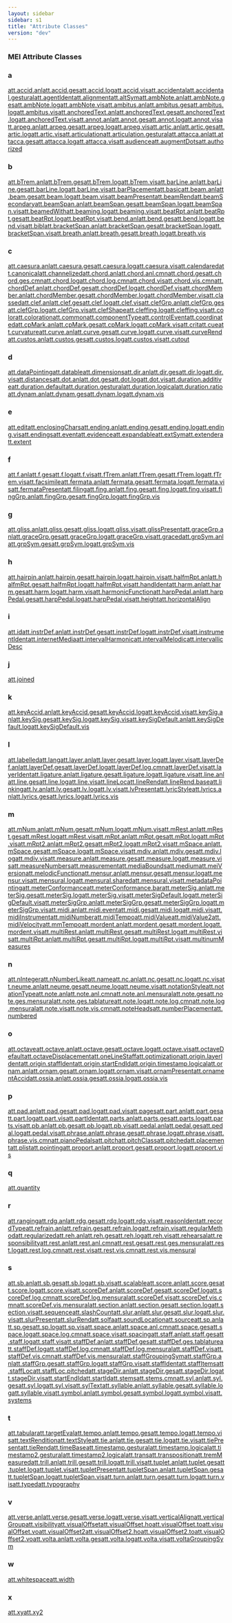 ```yaml
---
layout: sidebar
sidebar: s1
title: "Attribute Classes"
version: "dev"
---
```

<div>
   <h3 class="widget-title">MEI Attribute Classes</h3>
   <div class="textwidget">
      <div class="sortedInitials well a">
         <h3>a</h3><a class="link_odd chip a" href="{{ site.baseurl }}/{{ page.version }}/attribute-classes/att.accid.anl.html">att.accid.anl</a><a class="link_odd chip a" href="{{ site.baseurl }}/{{ page.version }}/attribute-classes/att.accid.ges.html">att.accid.ges</a><a class="link_odd chip a" href="{{ site.baseurl }}/{{ page.version }}/attribute-classes/att.accid.log.html">att.accid.log</a><a class="link_odd chip a" href="{{ site.baseurl }}/{{ page.version }}/attribute-classes/att.accid.vis.html">att.accid.vis</a><a class="link_odd chip a" href="{{ site.baseurl }}/{{ page.version }}/attribute-classes/att.accidental.html">att.accidental</a><a class="link_odd chip a" href="{{ site.baseurl }}/{{ page.version }}/attribute-classes/att.accidental.gestural.html">att.accidental.gestural</a><a class="link_odd chip a" href="{{ site.baseurl }}/{{ page.version }}/attribute-classes/att.agentident.html">att.agentIdent</a><a class="link_odd chip a" href="{{ site.baseurl }}/{{ page.version }}/attribute-classes/att.alignment.html">att.alignment</a><a class="link_odd chip a" href="{{ site.baseurl }}/{{ page.version }}/attribute-classes/att.altsym.html">att.altSym</a><a class="link_odd chip a" href="{{ site.baseurl }}/{{ page.version }}/attribute-classes/att.ambnote.anl.html">att.ambNote.anl</a><a class="link_odd chip a" href="{{ site.baseurl }}/{{ page.version }}/attribute-classes/att.ambnote.ges.html">att.ambNote.ges</a><a class="link_odd chip a" href="{{ site.baseurl }}/{{ page.version }}/attribute-classes/att.ambnote.log.html">att.ambNote.log</a><a class="link_odd chip a" href="{{ site.baseurl }}/{{ page.version }}/attribute-classes/att.ambnote.vis.html">att.ambNote.vis</a><a class="link_odd chip a" href="{{ site.baseurl }}/{{ page.version }}/attribute-classes/att.ambitus.anl.html">att.ambitus.anl</a><a class="link_odd chip a" href="{{ site.baseurl }}/{{ page.version }}/attribute-classes/att.ambitus.ges.html">att.ambitus.ges</a><a class="link_odd chip a" href="{{ site.baseurl }}/{{ page.version }}/attribute-classes/att.ambitus.log.html">att.ambitus.log</a><a class="link_odd chip a" href="{{ site.baseurl }}/{{ page.version }}/attribute-classes/att.ambitus.vis.html">att.ambitus.vis</a><a class="link_odd chip a" href="{{ site.baseurl }}/{{ page.version }}/attribute-classes/att.anchoredtext.anl.html">att.anchoredText.anl</a><a class="link_odd chip a" href="{{ site.baseurl }}/{{ page.version }}/attribute-classes/att.anchoredtext.ges.html">att.anchoredText.ges</a><a class="link_odd chip a" href="{{ site.baseurl }}/{{ page.version }}/attribute-classes/att.anchoredtext.log.html">att.anchoredText.log</a><a class="link_odd chip a" href="{{ site.baseurl }}/{{ page.version }}/attribute-classes/att.anchoredtext.vis.html">att.anchoredText.vis</a><a class="link_odd chip a" href="{{ site.baseurl }}/{{ page.version }}/attribute-classes/att.annot.anl.html">att.annot.anl</a><a class="link_odd chip a" href="{{ site.baseurl }}/{{ page.version }}/attribute-classes/att.annot.ges.html">att.annot.ges</a><a class="link_odd chip a" href="{{ site.baseurl }}/{{ page.version }}/attribute-classes/att.annot.log.html">att.annot.log</a><a class="link_odd chip a" href="{{ site.baseurl }}/{{ page.version }}/attribute-classes/att.annot.vis.html">att.annot.vis</a><a class="link_odd chip a" href="{{ site.baseurl }}/{{ page.version }}/attribute-classes/att.arpeg.anl.html">att.arpeg.anl</a><a class="link_odd chip a" href="{{ site.baseurl }}/{{ page.version }}/attribute-classes/att.arpeg.ges.html">att.arpeg.ges</a><a class="link_odd chip a" href="{{ site.baseurl }}/{{ page.version }}/attribute-classes/att.arpeg.log.html">att.arpeg.log</a><a class="link_odd chip a" href="{{ site.baseurl }}/{{ page.version }}/attribute-classes/att.arpeg.vis.html">att.arpeg.vis</a><a class="link_odd chip a" href="{{ site.baseurl }}/{{ page.version }}/attribute-classes/att.artic.anl.html">att.artic.anl</a><a class="link_odd chip a" href="{{ site.baseurl }}/{{ page.version }}/attribute-classes/att.artic.ges.html">att.artic.ges</a><a class="link_odd chip a" href="{{ site.baseurl }}/{{ page.version }}/attribute-classes/att.artic.log.html">att.artic.log</a><a class="link_odd chip a" href="{{ site.baseurl }}/{{ page.version }}/attribute-classes/att.artic.vis.html">att.artic.vis</a><a class="link_odd chip a" href="{{ site.baseurl }}/{{ page.version }}/attribute-classes/att.articulation.html">att.articulation</a><a class="link_odd chip a" href="{{ site.baseurl }}/{{ page.version }}/attribute-classes/att.articulation.gestural.html">att.articulation.gestural</a><a class="link_odd chip a" href="{{ site.baseurl }}/{{ page.version }}/attribute-classes/att.attacca.anl.html">att.attacca.anl</a><a class="link_odd chip a" href="{{ site.baseurl }}/{{ page.version }}/attribute-classes/att.attacca.ges.html">att.attacca.ges</a><a class="link_odd chip a" href="{{ site.baseurl }}/{{ page.version }}/attribute-classes/att.attacca.log.html">att.attacca.log</a><a class="link_odd chip a" href="{{ site.baseurl }}/{{ page.version }}/attribute-classes/att.attacca.vis.html">att.attacca.vis</a><a class="link_odd chip a" href="{{ site.baseurl }}/{{ page.version }}/attribute-classes/att.audience.html">att.audience</a><a class="link_odd chip a" href="{{ site.baseurl }}/{{ page.version }}/attribute-classes/att.augmentdots.html">att.augmentDots</a><a class="link_odd chip a" href="{{ site.baseurl }}/{{ page.version }}/attribute-classes/att.authorized.html">att.authorized</a></div>
      <div class="sortedInitials well b">
         <h3>b</h3><a class="link_odd chip b" href="{{ site.baseurl }}/{{ page.version }}/attribute-classes/att.btrem.anl.html">att.bTrem.anl</a><a class="link_odd chip b" href="{{ site.baseurl }}/{{ page.version }}/attribute-classes/att.btrem.ges.html">att.bTrem.ges</a><a class="link_odd chip b" href="{{ site.baseurl }}/{{ page.version }}/attribute-classes/att.btrem.log.html">att.bTrem.log</a><a class="link_odd chip b" href="{{ site.baseurl }}/{{ page.version }}/attribute-classes/att.btrem.vis.html">att.bTrem.vis</a><a class="link_odd chip b" href="{{ site.baseurl }}/{{ page.version }}/attribute-classes/att.barline.anl.html">att.barLine.anl</a><a class="link_odd chip b" href="{{ site.baseurl }}/{{ page.version }}/attribute-classes/att.barline.ges.html">att.barLine.ges</a><a class="link_odd chip b" href="{{ site.baseurl }}/{{ page.version }}/attribute-classes/att.barline.log.html">att.barLine.log</a><a class="link_odd chip b" href="{{ site.baseurl }}/{{ page.version }}/attribute-classes/att.barline.vis.html">att.barLine.vis</a><a class="link_odd chip b" href="{{ site.baseurl }}/{{ page.version }}/attribute-classes/att.barplacement.html">att.barPlacement</a><a class="link_odd chip b" href="{{ site.baseurl }}/{{ page.version }}/attribute-classes/att.basic.html">att.basic</a><a class="link_odd chip b" href="{{ site.baseurl }}/{{ page.version }}/attribute-classes/att.beam.anl.html">att.beam.anl</a><a class="link_odd chip b" href="{{ site.baseurl }}/{{ page.version }}/attribute-classes/att.beam.ges.html">att.beam.ges</a><a class="link_odd chip b" href="{{ site.baseurl }}/{{ page.version }}/attribute-classes/att.beam.log.html">att.beam.log</a><a class="link_odd chip b" href="{{ site.baseurl }}/{{ page.version }}/attribute-classes/att.beam.vis.html">att.beam.vis</a><a class="link_odd chip b" href="{{ site.baseurl }}/{{ page.version }}/attribute-classes/att.beampresent.html">att.beamPresent</a><a class="link_odd chip b" href="{{ site.baseurl }}/{{ page.version }}/attribute-classes/att.beamrend.html">att.beamRend</a><a class="link_odd chip b" href="{{ site.baseurl }}/{{ page.version }}/attribute-classes/att.beamsecondary.html">att.beamSecondary</a><a class="link_odd chip b" href="{{ site.baseurl }}/{{ page.version }}/attribute-classes/att.beamspan.anl.html">att.beamSpan.anl</a><a class="link_odd chip b" href="{{ site.baseurl }}/{{ page.version }}/attribute-classes/att.beamspan.ges.html">att.beamSpan.ges</a><a class="link_odd chip b" href="{{ site.baseurl }}/{{ page.version }}/attribute-classes/att.beamspan.log.html">att.beamSpan.log</a><a class="link_odd chip b" href="{{ site.baseurl }}/{{ page.version }}/attribute-classes/att.beamspan.vis.html">att.beamSpan.vis</a><a class="link_odd chip b" href="{{ site.baseurl }}/{{ page.version }}/attribute-classes/att.beamedwith.html">att.beamedWith</a><a class="link_odd chip b" href="{{ site.baseurl }}/{{ page.version }}/attribute-classes/att.beaming.log.html">att.beaming.log</a><a class="link_odd chip b" href="{{ site.baseurl }}/{{ page.version }}/attribute-classes/att.beaming.vis.html">att.beaming.vis</a><a class="link_odd chip b" href="{{ site.baseurl }}/{{ page.version }}/attribute-classes/att.beatrpt.anl.html">att.beatRpt.anl</a><a class="link_odd chip b" href="{{ site.baseurl }}/{{ page.version }}/attribute-classes/att.beatrpt.ges.html">att.beatRpt.ges</a><a class="link_odd chip b" href="{{ site.baseurl }}/{{ page.version }}/attribute-classes/att.beatrpt.log.html">att.beatRpt.log</a><a class="link_odd chip b" href="{{ site.baseurl }}/{{ page.version }}/attribute-classes/att.beatrpt.vis.html">att.beatRpt.vis</a><a class="link_odd chip b" href="{{ site.baseurl }}/{{ page.version }}/attribute-classes/att.bend.anl.html">att.bend.anl</a><a class="link_odd chip b" href="{{ site.baseurl }}/{{ page.version }}/attribute-classes/att.bend.ges.html">att.bend.ges</a><a class="link_odd chip b" href="{{ site.baseurl }}/{{ page.version }}/attribute-classes/att.bend.log.html">att.bend.log</a><a class="link_odd chip b" href="{{ site.baseurl }}/{{ page.version }}/attribute-classes/att.bend.vis.html">att.bend.vis</a><a class="link_odd chip b" href="{{ site.baseurl }}/{{ page.version }}/attribute-classes/att.bibl.html">att.bibl</a><a class="link_odd chip b" href="{{ site.baseurl }}/{{ page.version }}/attribute-classes/att.bracketspan.anl.html">att.bracketSpan.anl</a><a class="link_odd chip b" href="{{ site.baseurl }}/{{ page.version }}/attribute-classes/att.bracketspan.ges.html">att.bracketSpan.ges</a><a class="link_odd chip b" href="{{ site.baseurl }}/{{ page.version }}/attribute-classes/att.bracketspan.log.html">att.bracketSpan.log</a><a class="link_odd chip b" href="{{ site.baseurl }}/{{ page.version }}/attribute-classes/att.bracketspan.vis.html">att.bracketSpan.vis</a><a class="link_odd chip b" href="{{ site.baseurl }}/{{ page.version }}/attribute-classes/att.breath.anl.html">att.breath.anl</a><a class="link_odd chip b" href="{{ site.baseurl }}/{{ page.version }}/attribute-classes/att.breath.ges.html">att.breath.ges</a><a class="link_odd chip b" href="{{ site.baseurl }}/{{ page.version }}/attribute-classes/att.breath.log.html">att.breath.log</a><a class="link_odd chip b" href="{{ site.baseurl }}/{{ page.version }}/attribute-classes/att.breath.vis.html">att.breath.vis</a></div>
      <div class="sortedInitials well c">
         <h3>c</h3><a class="link_odd chip c" href="{{ site.baseurl }}/{{ page.version }}/attribute-classes/att.caesura.anl.html">att.caesura.anl</a><a class="link_odd chip c" href="{{ site.baseurl }}/{{ page.version }}/attribute-classes/att.caesura.ges.html">att.caesura.ges</a><a class="link_odd chip c" href="{{ site.baseurl }}/{{ page.version }}/attribute-classes/att.caesura.log.html">att.caesura.log</a><a class="link_odd chip c" href="{{ site.baseurl }}/{{ page.version }}/attribute-classes/att.caesura.vis.html">att.caesura.vis</a><a class="link_odd chip c" href="{{ site.baseurl }}/{{ page.version }}/attribute-classes/att.calendared.html">att.calendared</a><a class="link_odd chip c" href="{{ site.baseurl }}/{{ page.version }}/attribute-classes/att.canonical.html">att.canonical</a><a class="link_odd chip c" href="{{ site.baseurl }}/{{ page.version }}/attribute-classes/att.channelized.html">att.channelized</a><a class="link_odd chip c" href="{{ site.baseurl }}/{{ page.version }}/attribute-classes/att.chord.anl.html">att.chord.anl</a><a class="link_odd chip c" href="{{ site.baseurl }}/{{ page.version }}/attribute-classes/att.chord.anl.cmn.html">att.chord.anl.cmn</a><a class="link_odd chip c" href="{{ site.baseurl }}/{{ page.version }}/attribute-classes/att.chord.ges.html">att.chord.ges</a><a class="link_odd chip c" href="{{ site.baseurl }}/{{ page.version }}/attribute-classes/att.chord.ges.cmn.html">att.chord.ges.cmn</a><a class="link_odd chip c" href="{{ site.baseurl }}/{{ page.version }}/attribute-classes/att.chord.log.html">att.chord.log</a><a class="link_odd chip c" href="{{ site.baseurl }}/{{ page.version }}/attribute-classes/att.chord.log.cmn.html">att.chord.log.cmn</a><a class="link_odd chip c" href="{{ site.baseurl }}/{{ page.version }}/attribute-classes/att.chord.vis.html">att.chord.vis</a><a class="link_odd chip c" href="{{ site.baseurl }}/{{ page.version }}/attribute-classes/att.chord.vis.cmn.html">att.chord.vis.cmn</a><a class="link_odd chip c" href="{{ site.baseurl }}/{{ page.version }}/attribute-classes/att.chorddef.anl.html">att.chordDef.anl</a><a class="link_odd chip c" href="{{ site.baseurl }}/{{ page.version }}/attribute-classes/att.chorddef.ges.html">att.chordDef.ges</a><a class="link_odd chip c" href="{{ site.baseurl }}/{{ page.version }}/attribute-classes/att.chorddef.log.html">att.chordDef.log</a><a class="link_odd chip c" href="{{ site.baseurl }}/{{ page.version }}/attribute-classes/att.chorddef.vis.html">att.chordDef.vis</a><a class="link_odd chip c" href="{{ site.baseurl }}/{{ page.version }}/attribute-classes/att.chordmember.anl.html">att.chordMember.anl</a><a class="link_odd chip c" href="{{ site.baseurl }}/{{ page.version }}/attribute-classes/att.chordmember.ges.html">att.chordMember.ges</a><a class="link_odd chip c" href="{{ site.baseurl }}/{{ page.version }}/attribute-classes/att.chordmember.log.html">att.chordMember.log</a><a class="link_odd chip c" href="{{ site.baseurl }}/{{ page.version }}/attribute-classes/att.chordmember.vis.html">att.chordMember.vis</a><a class="link_odd chip c" href="{{ site.baseurl }}/{{ page.version }}/attribute-classes/att.classed.html">att.classed</a><a class="link_odd chip c" href="{{ site.baseurl }}/{{ page.version }}/attribute-classes/att.clef.anl.html">att.clef.anl</a><a class="link_odd chip c" href="{{ site.baseurl }}/{{ page.version }}/attribute-classes/att.clef.ges.html">att.clef.ges</a><a class="link_odd chip c" href="{{ site.baseurl }}/{{ page.version }}/attribute-classes/att.clef.log.html">att.clef.log</a><a class="link_odd chip c" href="{{ site.baseurl }}/{{ page.version }}/attribute-classes/att.clef.vis.html">att.clef.vis</a><a class="link_odd chip c" href="{{ site.baseurl }}/{{ page.version }}/attribute-classes/att.clefgrp.anl.html">att.clefGrp.anl</a><a class="link_odd chip c" href="{{ site.baseurl }}/{{ page.version }}/attribute-classes/att.clefgrp.ges.html">att.clefGrp.ges</a><a class="link_odd chip c" href="{{ site.baseurl }}/{{ page.version }}/attribute-classes/att.clefgrp.log.html">att.clefGrp.log</a><a class="link_odd chip c" href="{{ site.baseurl }}/{{ page.version }}/attribute-classes/att.clefgrp.vis.html">att.clefGrp.vis</a><a class="link_odd chip c" href="{{ site.baseurl }}/{{ page.version }}/attribute-classes/att.clefshape.html">att.clefShape</a><a class="link_odd chip c" href="{{ site.baseurl }}/{{ page.version }}/attribute-classes/att.cleffing.log.html">att.cleffing.log</a><a class="link_odd chip c" href="{{ site.baseurl }}/{{ page.version }}/attribute-classes/att.cleffing.vis.html">att.cleffing.vis</a><a class="link_odd chip c" href="{{ site.baseurl }}/{{ page.version }}/attribute-classes/att.color.html">att.color</a><a class="link_odd chip c" href="{{ site.baseurl }}/{{ page.version }}/attribute-classes/att.coloration.html">att.coloration</a><a class="link_odd chip c" href="{{ site.baseurl }}/{{ page.version }}/attribute-classes/att.common.html">att.common</a><a class="link_odd chip c" href="{{ site.baseurl }}/{{ page.version }}/attribute-classes/att.componenttype.html">att.componentType</a><a class="link_odd chip c" href="{{ site.baseurl }}/{{ page.version }}/attribute-classes/att.controlevent.html">att.controlEvent</a><a class="link_odd chip c" href="{{ site.baseurl }}/{{ page.version }}/attribute-classes/att.coordinated.html">att.coordinated</a><a class="link_odd chip c" href="{{ site.baseurl }}/{{ page.version }}/attribute-classes/att.cpmark.anl.html">att.cpMark.anl</a><a class="link_odd chip c" href="{{ site.baseurl }}/{{ page.version }}/attribute-classes/att.cpmark.ges.html">att.cpMark.ges</a><a class="link_odd chip c" href="{{ site.baseurl }}/{{ page.version }}/attribute-classes/att.cpmark.log.html">att.cpMark.log</a><a class="link_odd chip c" href="{{ site.baseurl }}/{{ page.version }}/attribute-classes/att.cpmark.vis.html">att.cpMark.vis</a><a class="link_odd chip c" href="{{ site.baseurl }}/{{ page.version }}/attribute-classes/att.crit.html">att.crit</a><a class="link_odd chip c" href="{{ site.baseurl }}/{{ page.version }}/attribute-classes/att.cue.html">att.cue</a><a class="link_odd chip c" href="{{ site.baseurl }}/{{ page.version }}/attribute-classes/att.curvature.html">att.curvature</a><a class="link_odd chip c" href="{{ site.baseurl }}/{{ page.version }}/attribute-classes/att.curve.anl.html">att.curve.anl</a><a class="link_odd chip c" href="{{ site.baseurl }}/{{ page.version }}/attribute-classes/att.curve.ges.html">att.curve.ges</a><a class="link_odd chip c" href="{{ site.baseurl }}/{{ page.version }}/attribute-classes/att.curve.log.html">att.curve.log</a><a class="link_odd chip c" href="{{ site.baseurl }}/{{ page.version }}/attribute-classes/att.curve.vis.html">att.curve.vis</a><a class="link_odd chip c" href="{{ site.baseurl }}/{{ page.version }}/attribute-classes/att.curverend.html">att.curveRend</a><a class="link_odd chip c" href="{{ site.baseurl }}/{{ page.version }}/attribute-classes/att.custos.anl.html">att.custos.anl</a><a class="link_odd chip c" href="{{ site.baseurl }}/{{ page.version }}/attribute-classes/att.custos.ges.html">att.custos.ges</a><a class="link_odd chip c" href="{{ site.baseurl }}/{{ page.version }}/attribute-classes/att.custos.log.html">att.custos.log</a><a class="link_odd chip c" href="{{ site.baseurl }}/{{ page.version }}/attribute-classes/att.custos.vis.html">att.custos.vis</a><a class="link_odd chip c" href="{{ site.baseurl }}/{{ page.version }}/attribute-classes/att.cutout.html">att.cutout</a></div>
      <div class="sortedInitials well d">
         <h3>d</h3><a class="link_odd chip d" href="{{ site.baseurl }}/{{ page.version }}/attribute-classes/att.datapointing.html">att.dataPointing</a><a class="link_odd chip d" href="{{ site.baseurl }}/{{ page.version }}/attribute-classes/att.datable.html">att.datable</a><a class="link_odd chip d" href="{{ site.baseurl }}/{{ page.version }}/attribute-classes/att.dimensions.html">att.dimensions</a><a class="link_odd chip d" href="{{ site.baseurl }}/{{ page.version }}/attribute-classes/att.dir.anl.html">att.dir.anl</a><a class="link_odd chip d" href="{{ site.baseurl }}/{{ page.version }}/attribute-classes/att.dir.ges.html">att.dir.ges</a><a class="link_odd chip d" href="{{ site.baseurl }}/{{ page.version }}/attribute-classes/att.dir.log.html">att.dir.log</a><a class="link_odd chip d" href="{{ site.baseurl }}/{{ page.version }}/attribute-classes/att.dir.vis.html">att.dir.vis</a><a class="link_odd chip d" href="{{ site.baseurl }}/{{ page.version }}/attribute-classes/att.distances.html">att.distances</a><a class="link_odd chip d" href="{{ site.baseurl }}/{{ page.version }}/attribute-classes/att.dot.anl.html">att.dot.anl</a><a class="link_odd chip d" href="{{ site.baseurl }}/{{ page.version }}/attribute-classes/att.dot.ges.html">att.dot.ges</a><a class="link_odd chip d" href="{{ site.baseurl }}/{{ page.version }}/attribute-classes/att.dot.log.html">att.dot.log</a><a class="link_odd chip d" href="{{ site.baseurl }}/{{ page.version }}/attribute-classes/att.dot.vis.html">att.dot.vis</a><a class="link_odd chip d" href="{{ site.baseurl }}/{{ page.version }}/attribute-classes/att.duration.additive.html">att.duration.additive</a><a class="link_odd chip d" href="{{ site.baseurl }}/{{ page.version }}/attribute-classes/att.duration.default.html">att.duration.default</a><a class="link_odd chip d" href="{{ site.baseurl }}/{{ page.version }}/attribute-classes/att.duration.gestural.html">att.duration.gestural</a><a class="link_odd chip d" href="{{ site.baseurl }}/{{ page.version }}/attribute-classes/att.duration.logical.html">att.duration.logical</a><a class="link_odd chip d" href="{{ site.baseurl }}/{{ page.version }}/attribute-classes/att.duration.ratio.html">att.duration.ratio</a><a class="link_odd chip d" href="{{ site.baseurl }}/{{ page.version }}/attribute-classes/att.dynam.anl.html">att.dynam.anl</a><a class="link_odd chip d" href="{{ site.baseurl }}/{{ page.version }}/attribute-classes/att.dynam.ges.html">att.dynam.ges</a><a class="link_odd chip d" href="{{ site.baseurl }}/{{ page.version }}/attribute-classes/att.dynam.log.html">att.dynam.log</a><a class="link_odd chip d" href="{{ site.baseurl }}/{{ page.version }}/attribute-classes/att.dynam.vis.html">att.dynam.vis</a></div>
      <div class="sortedInitials well e">
         <h3>e</h3><a class="link_odd chip e" href="{{ site.baseurl }}/{{ page.version }}/attribute-classes/att.edit.html">att.edit</a><a class="link_odd chip e" href="{{ site.baseurl }}/{{ page.version }}/attribute-classes/att.enclosingchars.html">att.enclosingChars</a><a class="link_odd chip e" href="{{ site.baseurl }}/{{ page.version }}/attribute-classes/att.ending.anl.html">att.ending.anl</a><a class="link_odd chip e" href="{{ site.baseurl }}/{{ page.version }}/attribute-classes/att.ending.ges.html">att.ending.ges</a><a class="link_odd chip e" href="{{ site.baseurl }}/{{ page.version }}/attribute-classes/att.ending.log.html">att.ending.log</a><a class="link_odd chip e" href="{{ site.baseurl }}/{{ page.version }}/attribute-classes/att.ending.vis.html">att.ending.vis</a><a class="link_odd chip e" href="{{ site.baseurl }}/{{ page.version }}/attribute-classes/att.endings.html">att.endings</a><a class="link_odd chip e" href="{{ site.baseurl }}/{{ page.version }}/attribute-classes/att.event.html">att.event</a><a class="link_odd chip e" href="{{ site.baseurl }}/{{ page.version }}/attribute-classes/att.evidence.html">att.evidence</a><a class="link_odd chip e" href="{{ site.baseurl }}/{{ page.version }}/attribute-classes/att.expandable.html">att.expandable</a><a class="link_odd chip e" href="{{ site.baseurl }}/{{ page.version }}/attribute-classes/att.extsym.html">att.extSym</a><a class="link_odd chip e" href="{{ site.baseurl }}/{{ page.version }}/attribute-classes/att.extender.html">att.extender</a><a class="link_odd chip e" href="{{ site.baseurl }}/{{ page.version }}/attribute-classes/att.extent.html">att.extent</a></div>
      <div class="sortedInitials well f">
         <h3>f</h3><a class="link_odd chip f" href="{{ site.baseurl }}/{{ page.version }}/attribute-classes/att.f.anl.html">att.f.anl</a><a class="link_odd chip f" href="{{ site.baseurl }}/{{ page.version }}/attribute-classes/att.f.ges.html">att.f.ges</a><a class="link_odd chip f" href="{{ site.baseurl }}/{{ page.version }}/attribute-classes/att.f.log.html">att.f.log</a><a class="link_odd chip f" href="{{ site.baseurl }}/{{ page.version }}/attribute-classes/att.f.vis.html">att.f.vis</a><a class="link_odd chip f" href="{{ site.baseurl }}/{{ page.version }}/attribute-classes/att.ftrem.anl.html">att.fTrem.anl</a><a class="link_odd chip f" href="{{ site.baseurl }}/{{ page.version }}/attribute-classes/att.ftrem.ges.html">att.fTrem.ges</a><a class="link_odd chip f" href="{{ site.baseurl }}/{{ page.version }}/attribute-classes/att.ftrem.log.html">att.fTrem.log</a><a class="link_odd chip f" href="{{ site.baseurl }}/{{ page.version }}/attribute-classes/att.ftrem.vis.html">att.fTrem.vis</a><a class="link_odd chip f" href="{{ site.baseurl }}/{{ page.version }}/attribute-classes/att.facsimile.html">att.facsimile</a><a class="link_odd chip f" href="{{ site.baseurl }}/{{ page.version }}/attribute-classes/att.fermata.anl.html">att.fermata.anl</a><a class="link_odd chip f" href="{{ site.baseurl }}/{{ page.version }}/attribute-classes/att.fermata.ges.html">att.fermata.ges</a><a class="link_odd chip f" href="{{ site.baseurl }}/{{ page.version }}/attribute-classes/att.fermata.log.html">att.fermata.log</a><a class="link_odd chip f" href="{{ site.baseurl }}/{{ page.version }}/attribute-classes/att.fermata.vis.html">att.fermata.vis</a><a class="link_odd chip f" href="{{ site.baseurl }}/{{ page.version }}/attribute-classes/att.fermatapresent.html">att.fermataPresent</a><a class="link_odd chip f" href="{{ site.baseurl }}/{{ page.version }}/attribute-classes/att.filing.html">att.filing</a><a class="link_odd chip f" href="{{ site.baseurl }}/{{ page.version }}/attribute-classes/att.fing.anl.html">att.fing.anl</a><a class="link_odd chip f" href="{{ site.baseurl }}/{{ page.version }}/attribute-classes/att.fing.ges.html">att.fing.ges</a><a class="link_odd chip f" href="{{ site.baseurl }}/{{ page.version }}/attribute-classes/att.fing.log.html">att.fing.log</a><a class="link_odd chip f" href="{{ site.baseurl }}/{{ page.version }}/attribute-classes/att.fing.vis.html">att.fing.vis</a><a class="link_odd chip f" href="{{ site.baseurl }}/{{ page.version }}/attribute-classes/att.finggrp.anl.html">att.fingGrp.anl</a><a class="link_odd chip f" href="{{ site.baseurl }}/{{ page.version }}/attribute-classes/att.finggrp.ges.html">att.fingGrp.ges</a><a class="link_odd chip f" href="{{ site.baseurl }}/{{ page.version }}/attribute-classes/att.finggrp.log.html">att.fingGrp.log</a><a class="link_odd chip f" href="{{ site.baseurl }}/{{ page.version }}/attribute-classes/att.finggrp.vis.html">att.fingGrp.vis</a></div>
      <div class="sortedInitials well g">
         <h3>g</h3><a class="link_odd chip g" href="{{ site.baseurl }}/{{ page.version }}/attribute-classes/att.gliss.anl.html">att.gliss.anl</a><a class="link_odd chip g" href="{{ site.baseurl }}/{{ page.version }}/attribute-classes/att.gliss.ges.html">att.gliss.ges</a><a class="link_odd chip g" href="{{ site.baseurl }}/{{ page.version }}/attribute-classes/att.gliss.log.html">att.gliss.log</a><a class="link_odd chip g" href="{{ site.baseurl }}/{{ page.version }}/attribute-classes/att.gliss.vis.html">att.gliss.vis</a><a class="link_odd chip g" href="{{ site.baseurl }}/{{ page.version }}/attribute-classes/att.glisspresent.html">att.glissPresent</a><a class="link_odd chip g" href="{{ site.baseurl }}/{{ page.version }}/attribute-classes/att.gracegrp.anl.html">att.graceGrp.anl</a><a class="link_odd chip g" href="{{ site.baseurl }}/{{ page.version }}/attribute-classes/att.gracegrp.ges.html">att.graceGrp.ges</a><a class="link_odd chip g" href="{{ site.baseurl }}/{{ page.version }}/attribute-classes/att.gracegrp.log.html">att.graceGrp.log</a><a class="link_odd chip g" href="{{ site.baseurl }}/{{ page.version }}/attribute-classes/att.gracegrp.vis.html">att.graceGrp.vis</a><a class="link_odd chip g" href="{{ site.baseurl }}/{{ page.version }}/attribute-classes/att.graced.html">att.graced</a><a class="link_odd chip g" href="{{ site.baseurl }}/{{ page.version }}/attribute-classes/att.grpsym.anl.html">att.grpSym.anl</a><a class="link_odd chip g" href="{{ site.baseurl }}/{{ page.version }}/attribute-classes/att.grpsym.ges.html">att.grpSym.ges</a><a class="link_odd chip g" href="{{ site.baseurl }}/{{ page.version }}/attribute-classes/att.grpsym.log.html">att.grpSym.log</a><a class="link_odd chip g" href="{{ site.baseurl }}/{{ page.version }}/attribute-classes/att.grpsym.vis.html">att.grpSym.vis</a></div>
      <div class="sortedInitials well h">
         <h3>h</h3><a class="link_odd chip h" href="{{ site.baseurl }}/{{ page.version }}/attribute-classes/att.hairpin.anl.html">att.hairpin.anl</a><a class="link_odd chip h" href="{{ site.baseurl }}/{{ page.version }}/attribute-classes/att.hairpin.ges.html">att.hairpin.ges</a><a class="link_odd chip h" href="{{ site.baseurl }}/{{ page.version }}/attribute-classes/att.hairpin.log.html">att.hairpin.log</a><a class="link_odd chip h" href="{{ site.baseurl }}/{{ page.version }}/attribute-classes/att.hairpin.vis.html">att.hairpin.vis</a><a class="link_odd chip h" href="{{ site.baseurl }}/{{ page.version }}/attribute-classes/att.halfmrpt.anl.html">att.halfmRpt.anl</a><a class="link_odd chip h" href="{{ site.baseurl }}/{{ page.version }}/attribute-classes/att.halfmrpt.ges.html">att.halfmRpt.ges</a><a class="link_odd chip h" href="{{ site.baseurl }}/{{ page.version }}/attribute-classes/att.halfmrpt.log.html">att.halfmRpt.log</a><a class="link_odd chip h" href="{{ site.baseurl }}/{{ page.version }}/attribute-classes/att.halfmrpt.vis.html">att.halfmRpt.vis</a><a class="link_odd chip h" href="{{ site.baseurl }}/{{ page.version }}/attribute-classes/att.handident.html">att.handIdent</a><a class="link_odd chip h" href="{{ site.baseurl }}/{{ page.version }}/attribute-classes/att.harm.anl.html">att.harm.anl</a><a class="link_odd chip h" href="{{ site.baseurl }}/{{ page.version }}/attribute-classes/att.harm.ges.html">att.harm.ges</a><a class="link_odd chip h" href="{{ site.baseurl }}/{{ page.version }}/attribute-classes/att.harm.log.html">att.harm.log</a><a class="link_odd chip h" href="{{ site.baseurl }}/{{ page.version }}/attribute-classes/att.harm.vis.html">att.harm.vis</a><a class="link_odd chip h" href="{{ site.baseurl }}/{{ page.version }}/attribute-classes/att.harmonicfunction.html">att.harmonicFunction</a><a class="link_odd chip h" href="{{ site.baseurl }}/{{ page.version }}/attribute-classes/att.harppedal.anl.html">att.harpPedal.anl</a><a class="link_odd chip h" href="{{ site.baseurl }}/{{ page.version }}/attribute-classes/att.harppedal.ges.html">att.harpPedal.ges</a><a class="link_odd chip h" href="{{ site.baseurl }}/{{ page.version }}/attribute-classes/att.harppedal.log.html">att.harpPedal.log</a><a class="link_odd chip h" href="{{ site.baseurl }}/{{ page.version }}/attribute-classes/att.harppedal.vis.html">att.harpPedal.vis</a><a class="link_odd chip h" href="{{ site.baseurl }}/{{ page.version }}/attribute-classes/att.height.html">att.height</a><a class="link_odd chip h" href="{{ site.baseurl }}/{{ page.version }}/attribute-classes/att.horizontalalign.html">att.horizontalAlign</a></div>
      <div class="sortedInitials well i">
         <h3>i</h3><a class="link_odd chip i" href="{{ site.baseurl }}/{{ page.version }}/attribute-classes/att.id.html">att.id</a><a class="link_odd chip i" href="{{ site.baseurl }}/{{ page.version }}/attribute-classes/att.instrdef.anl.html">att.instrDef.anl</a><a class="link_odd chip i" href="{{ site.baseurl }}/{{ page.version }}/attribute-classes/att.instrdef.ges.html">att.instrDef.ges</a><a class="link_odd chip i" href="{{ site.baseurl }}/{{ page.version }}/attribute-classes/att.instrdef.log.html">att.instrDef.log</a><a class="link_odd chip i" href="{{ site.baseurl }}/{{ page.version }}/attribute-classes/att.instrdef.vis.html">att.instrDef.vis</a><a class="link_odd chip i" href="{{ site.baseurl }}/{{ page.version }}/attribute-classes/att.instrumentident.html">att.instrumentIdent</a><a class="link_odd chip i" href="{{ site.baseurl }}/{{ page.version }}/attribute-classes/att.internetmedia.html">att.internetMedia</a><a class="link_odd chip i" href="{{ site.baseurl }}/{{ page.version }}/attribute-classes/att.intervalharmonic.html">att.intervalHarmonic</a><a class="link_odd chip i" href="{{ site.baseurl }}/{{ page.version }}/attribute-classes/att.intervalmelodic.html">att.intervalMelodic</a><a class="link_odd chip i" href="{{ site.baseurl }}/{{ page.version }}/attribute-classes/att.intervallicdesc.html">att.intervallicDesc</a></div>
      <div class="sortedInitials well j">
         <h3>j</h3><a class="link_odd chip j" href="{{ site.baseurl }}/{{ page.version }}/attribute-classes/att.joined.html">att.joined</a></div>
      <div class="sortedInitials well k">
         <h3>k</h3><a class="link_odd chip k" href="{{ site.baseurl }}/{{ page.version }}/attribute-classes/att.keyaccid.anl.html">att.keyAccid.anl</a><a class="link_odd chip k" href="{{ site.baseurl }}/{{ page.version }}/attribute-classes/att.keyaccid.ges.html">att.keyAccid.ges</a><a class="link_odd chip k" href="{{ site.baseurl }}/{{ page.version }}/attribute-classes/att.keyaccid.log.html">att.keyAccid.log</a><a class="link_odd chip k" href="{{ site.baseurl }}/{{ page.version }}/attribute-classes/att.keyaccid.vis.html">att.keyAccid.vis</a><a class="link_odd chip k" href="{{ site.baseurl }}/{{ page.version }}/attribute-classes/att.keysig.anl.html">att.keySig.anl</a><a class="link_odd chip k" href="{{ site.baseurl }}/{{ page.version }}/attribute-classes/att.keysig.ges.html">att.keySig.ges</a><a class="link_odd chip k" href="{{ site.baseurl }}/{{ page.version }}/attribute-classes/att.keysig.log.html">att.keySig.log</a><a class="link_odd chip k" href="{{ site.baseurl }}/{{ page.version }}/attribute-classes/att.keysig.vis.html">att.keySig.vis</a><a class="link_odd chip k" href="{{ site.baseurl }}/{{ page.version }}/attribute-classes/att.keysigdefault.anl.html">att.keySigDefault.anl</a><a class="link_odd chip k" href="{{ site.baseurl }}/{{ page.version }}/attribute-classes/att.keysigdefault.log.html">att.keySigDefault.log</a><a class="link_odd chip k" href="{{ site.baseurl }}/{{ page.version }}/attribute-classes/att.keysigdefault.vis.html">att.keySigDefault.vis</a></div>
      <div class="sortedInitials well l">
         <h3>l</h3><a class="link_odd chip l" href="{{ site.baseurl }}/{{ page.version }}/attribute-classes/att.labelled.html">att.labelled</a><a class="link_odd chip l" href="{{ site.baseurl }}/{{ page.version }}/attribute-classes/att.lang.html">att.lang</a><a class="link_odd chip l" href="{{ site.baseurl }}/{{ page.version }}/attribute-classes/att.layer.anl.html">att.layer.anl</a><a class="link_odd chip l" href="{{ site.baseurl }}/{{ page.version }}/attribute-classes/att.layer.ges.html">att.layer.ges</a><a class="link_odd chip l" href="{{ site.baseurl }}/{{ page.version }}/attribute-classes/att.layer.log.html">att.layer.log</a><a class="link_odd chip l" href="{{ site.baseurl }}/{{ page.version }}/attribute-classes/att.layer.vis.html">att.layer.vis</a><a class="link_odd chip l" href="{{ site.baseurl }}/{{ page.version }}/attribute-classes/att.layerdef.anl.html">att.layerDef.anl</a><a class="link_odd chip l" href="{{ site.baseurl }}/{{ page.version }}/attribute-classes/att.layerdef.ges.html">att.layerDef.ges</a><a class="link_odd chip l" href="{{ site.baseurl }}/{{ page.version }}/attribute-classes/att.layerdef.log.html">att.layerDef.log</a><a class="link_odd chip l" href="{{ site.baseurl }}/{{ page.version }}/attribute-classes/att.layerdef.log.cmn.html">att.layerDef.log.cmn</a><a class="link_odd chip l" href="{{ site.baseurl }}/{{ page.version }}/attribute-classes/att.layerdef.vis.html">att.layerDef.vis</a><a class="link_odd chip l" href="{{ site.baseurl }}/{{ page.version }}/attribute-classes/att.layerident.html">att.layerIdent</a><a class="link_odd chip l" href="{{ site.baseurl }}/{{ page.version }}/attribute-classes/att.ligature.anl.html">att.ligature.anl</a><a class="link_odd chip l" href="{{ site.baseurl }}/{{ page.version }}/attribute-classes/att.ligature.ges.html">att.ligature.ges</a><a class="link_odd chip l" href="{{ site.baseurl }}/{{ page.version }}/attribute-classes/att.ligature.log.html">att.ligature.log</a><a class="link_odd chip l" href="{{ site.baseurl }}/{{ page.version }}/attribute-classes/att.ligature.vis.html">att.ligature.vis</a><a class="link_odd chip l" href="{{ site.baseurl }}/{{ page.version }}/attribute-classes/att.line.anl.html">att.line.anl</a><a class="link_odd chip l" href="{{ site.baseurl }}/{{ page.version }}/attribute-classes/att.line.ges.html">att.line.ges</a><a class="link_odd chip l" href="{{ site.baseurl }}/{{ page.version }}/attribute-classes/att.line.log.html">att.line.log</a><a class="link_odd chip l" href="{{ site.baseurl }}/{{ page.version }}/attribute-classes/att.line.vis.html">att.line.vis</a><a class="link_odd chip l" href="{{ site.baseurl }}/{{ page.version }}/attribute-classes/att.lineloc.html">att.lineLoc</a><a class="link_odd chip l" href="{{ site.baseurl }}/{{ page.version }}/attribute-classes/att.linerend.html">att.lineRend</a><a class="link_odd chip l" href="{{ site.baseurl }}/{{ page.version }}/attribute-classes/att.linerend.base.html">att.lineRend.base</a><a class="link_odd chip l" href="{{ site.baseurl }}/{{ page.version }}/attribute-classes/att.linking.html">att.linking</a><a class="link_odd chip l" href="{{ site.baseurl }}/{{ page.version }}/attribute-classes/att.lv.anl.html">att.lv.anl</a><a class="link_odd chip l" href="{{ site.baseurl }}/{{ page.version }}/attribute-classes/att.lv.ges.html">att.lv.ges</a><a class="link_odd chip l" href="{{ site.baseurl }}/{{ page.version }}/attribute-classes/att.lv.log.html">att.lv.log</a><a class="link_odd chip l" href="{{ site.baseurl }}/{{ page.version }}/attribute-classes/att.lv.vis.html">att.lv.vis</a><a class="link_odd chip l" href="{{ site.baseurl }}/{{ page.version }}/attribute-classes/att.lvpresent.html">att.lvPresent</a><a class="link_odd chip l" href="{{ site.baseurl }}/{{ page.version }}/attribute-classes/att.lyricstyle.html">att.lyricStyle</a><a class="link_odd chip l" href="{{ site.baseurl }}/{{ page.version }}/attribute-classes/att.lyrics.anl.html">att.lyrics.anl</a><a class="link_odd chip l" href="{{ site.baseurl }}/{{ page.version }}/attribute-classes/att.lyrics.ges.html">att.lyrics.ges</a><a class="link_odd chip l" href="{{ site.baseurl }}/{{ page.version }}/attribute-classes/att.lyrics.log.html">att.lyrics.log</a><a class="link_odd chip l" href="{{ site.baseurl }}/{{ page.version }}/attribute-classes/att.lyrics.vis.html">att.lyrics.vis</a></div>
      <div class="sortedInitials well m">
         <h3>m</h3><a class="link_odd chip m" href="{{ site.baseurl }}/{{ page.version }}/attribute-classes/att.mnum.anl.html">att.mNum.anl</a><a class="link_odd chip m" href="{{ site.baseurl }}/{{ page.version }}/attribute-classes/att.mnum.ges.html">att.mNum.ges</a><a class="link_odd chip m" href="{{ site.baseurl }}/{{ page.version }}/attribute-classes/att.mnum.log.html">att.mNum.log</a><a class="link_odd chip m" href="{{ site.baseurl }}/{{ page.version }}/attribute-classes/att.mnum.vis.html">att.mNum.vis</a><a class="link_odd chip m" href="{{ site.baseurl }}/{{ page.version }}/attribute-classes/att.mrest.anl.html">att.mRest.anl</a><a class="link_odd chip m" href="{{ site.baseurl }}/{{ page.version }}/attribute-classes/att.mrest.ges.html">att.mRest.ges</a><a class="link_odd chip m" href="{{ site.baseurl }}/{{ page.version }}/attribute-classes/att.mrest.log.html">att.mRest.log</a><a class="link_odd chip m" href="{{ site.baseurl }}/{{ page.version }}/attribute-classes/att.mrest.vis.html">att.mRest.vis</a><a class="link_odd chip m" href="{{ site.baseurl }}/{{ page.version }}/attribute-classes/att.mrpt.anl.html">att.mRpt.anl</a><a class="link_odd chip m" href="{{ site.baseurl }}/{{ page.version }}/attribute-classes/att.mrpt.ges.html">att.mRpt.ges</a><a class="link_odd chip m" href="{{ site.baseurl }}/{{ page.version }}/attribute-classes/att.mrpt.log.html">att.mRpt.log</a><a class="link_odd chip m" href="{{ site.baseurl }}/{{ page.version }}/attribute-classes/att.mrpt.vis.html">att.mRpt.vis</a><a class="link_odd chip m" href="{{ site.baseurl }}/{{ page.version }}/attribute-classes/att.mrpt2.anl.html">att.mRpt2.anl</a><a class="link_odd chip m" href="{{ site.baseurl }}/{{ page.version }}/attribute-classes/att.mrpt2.ges.html">att.mRpt2.ges</a><a class="link_odd chip m" href="{{ site.baseurl }}/{{ page.version }}/attribute-classes/att.mrpt2.log.html">att.mRpt2.log</a><a class="link_odd chip m" href="{{ site.baseurl }}/{{ page.version }}/attribute-classes/att.mrpt2.vis.html">att.mRpt2.vis</a><a class="link_odd chip m" href="{{ site.baseurl }}/{{ page.version }}/attribute-classes/att.mspace.anl.html">att.mSpace.anl</a><a class="link_odd chip m" href="{{ site.baseurl }}/{{ page.version }}/attribute-classes/att.mspace.ges.html">att.mSpace.ges</a><a class="link_odd chip m" href="{{ site.baseurl }}/{{ page.version }}/attribute-classes/att.mspace.log.html">att.mSpace.log</a><a class="link_odd chip m" href="{{ site.baseurl }}/{{ page.version }}/attribute-classes/att.mspace.vis.html">att.mSpace.vis</a><a class="link_odd chip m" href="{{ site.baseurl }}/{{ page.version }}/attribute-classes/att.mdiv.anl.html">att.mdiv.anl</a><a class="link_odd chip m" href="{{ site.baseurl }}/{{ page.version }}/attribute-classes/att.mdiv.ges.html">att.mdiv.ges</a><a class="link_odd chip m" href="{{ site.baseurl }}/{{ page.version }}/attribute-classes/att.mdiv.log.html">att.mdiv.log</a><a class="link_odd chip m" href="{{ site.baseurl }}/{{ page.version }}/attribute-classes/att.mdiv.vis.html">att.mdiv.vis</a><a class="link_odd chip m" href="{{ site.baseurl }}/{{ page.version }}/attribute-classes/att.measure.anl.html">att.measure.anl</a><a class="link_odd chip m" href="{{ site.baseurl }}/{{ page.version }}/attribute-classes/att.measure.ges.html">att.measure.ges</a><a class="link_odd chip m" href="{{ site.baseurl }}/{{ page.version }}/attribute-classes/att.measure.log.html">att.measure.log</a><a class="link_odd chip m" href="{{ site.baseurl }}/{{ page.version }}/attribute-classes/att.measure.vis.html">att.measure.vis</a><a class="link_odd chip m" href="{{ site.baseurl }}/{{ page.version }}/attribute-classes/att.measurenumbers.html">att.measureNumbers</a><a class="link_odd chip m" href="{{ site.baseurl }}/{{ page.version }}/attribute-classes/att.measurement.html">att.measurement</a><a class="link_odd chip m" href="{{ site.baseurl }}/{{ page.version }}/attribute-classes/att.mediabounds.html">att.mediaBounds</a><a class="link_odd chip m" href="{{ site.baseurl }}/{{ page.version }}/attribute-classes/att.medium.html">att.medium</a><a class="link_odd chip m" href="{{ site.baseurl }}/{{ page.version }}/attribute-classes/att.meiversion.html">att.meiVersion</a><a class="link_odd chip m" href="{{ site.baseurl }}/{{ page.version }}/attribute-classes/att.melodicfunction.html">att.melodicFunction</a><a class="link_odd chip m" href="{{ site.baseurl }}/{{ page.version }}/attribute-classes/att.mensur.anl.html">att.mensur.anl</a><a class="link_odd chip m" href="{{ site.baseurl }}/{{ page.version }}/attribute-classes/att.mensur.ges.html">att.mensur.ges</a><a class="link_odd chip m" href="{{ site.baseurl }}/{{ page.version }}/attribute-classes/att.mensur.log.html">att.mensur.log</a><a class="link_odd chip m" href="{{ site.baseurl }}/{{ page.version }}/attribute-classes/att.mensur.vis.html">att.mensur.vis</a><a class="link_odd chip m" href="{{ site.baseurl }}/{{ page.version }}/attribute-classes/att.mensural.log.html">att.mensural.log</a><a class="link_odd chip m" href="{{ site.baseurl }}/{{ page.version }}/attribute-classes/att.mensural.shared.html">att.mensural.shared</a><a class="link_odd chip m" href="{{ site.baseurl }}/{{ page.version }}/attribute-classes/att.mensural.vis.html">att.mensural.vis</a><a class="link_odd chip m" href="{{ site.baseurl }}/{{ page.version }}/attribute-classes/att.metadatapointing.html">att.metadataPointing</a><a class="link_odd chip m" href="{{ site.baseurl }}/{{ page.version }}/attribute-classes/att.meterconformance.html">att.meterConformance</a><a class="link_odd chip m" href="{{ site.baseurl }}/{{ page.version }}/attribute-classes/att.meterconformance.bar.html">att.meterConformance.bar</a><a class="link_odd chip m" href="{{ site.baseurl }}/{{ page.version }}/attribute-classes/att.metersig.anl.html">att.meterSig.anl</a><a class="link_odd chip m" href="{{ site.baseurl }}/{{ page.version }}/attribute-classes/att.metersig.ges.html">att.meterSig.ges</a><a class="link_odd chip m" href="{{ site.baseurl }}/{{ page.version }}/attribute-classes/att.metersig.log.html">att.meterSig.log</a><a class="link_odd chip m" href="{{ site.baseurl }}/{{ page.version }}/attribute-classes/att.metersig.vis.html">att.meterSig.vis</a><a class="link_odd chip m" href="{{ site.baseurl }}/{{ page.version }}/attribute-classes/att.metersigdefault.log.html">att.meterSigDefault.log</a><a class="link_odd chip m" href="{{ site.baseurl }}/{{ page.version }}/attribute-classes/att.metersigdefault.vis.html">att.meterSigDefault.vis</a><a class="link_odd chip m" href="{{ site.baseurl }}/{{ page.version }}/attribute-classes/att.metersiggrp.anl.html">att.meterSigGrp.anl</a><a class="link_odd chip m" href="{{ site.baseurl }}/{{ page.version }}/attribute-classes/att.metersiggrp.ges.html">att.meterSigGrp.ges</a><a class="link_odd chip m" href="{{ site.baseurl }}/{{ page.version }}/attribute-classes/att.metersiggrp.log.html">att.meterSigGrp.log</a><a class="link_odd chip m" href="{{ site.baseurl }}/{{ page.version }}/attribute-classes/att.metersiggrp.vis.html">att.meterSigGrp.vis</a><a class="link_odd chip m" href="{{ site.baseurl }}/{{ page.version }}/attribute-classes/att.midi.anl.html">att.midi.anl</a><a class="link_odd chip m" href="{{ site.baseurl }}/{{ page.version }}/attribute-classes/att.midi.event.html">att.midi.event</a><a class="link_odd chip m" href="{{ site.baseurl }}/{{ page.version }}/attribute-classes/att.midi.ges.html">att.midi.ges</a><a class="link_odd chip m" href="{{ site.baseurl }}/{{ page.version }}/attribute-classes/att.midi.log.html">att.midi.log</a><a class="link_odd chip m" href="{{ site.baseurl }}/{{ page.version }}/attribute-classes/att.midi.vis.html">att.midi.vis</a><a class="link_odd chip m" href="{{ site.baseurl }}/{{ page.version }}/attribute-classes/att.midiinstrument.html">att.midiInstrument</a><a class="link_odd chip m" href="{{ site.baseurl }}/{{ page.version }}/attribute-classes/att.midinumber.html">att.midiNumber</a><a class="link_odd chip m" href="{{ site.baseurl }}/{{ page.version }}/attribute-classes/att.miditempo.html">att.midiTempo</a><a class="link_odd chip m" href="{{ site.baseurl }}/{{ page.version }}/attribute-classes/att.midivalue.html">att.midiValue</a><a class="link_odd chip m" href="{{ site.baseurl }}/{{ page.version }}/attribute-classes/att.midivalue2.html">att.midiValue2</a><a class="link_odd chip m" href="{{ site.baseurl }}/{{ page.version }}/attribute-classes/att.midivelocity.html">att.midiVelocity</a><a class="link_odd chip m" href="{{ site.baseurl }}/{{ page.version }}/attribute-classes/att.mmtempo.html">att.mmTempo</a><a class="link_odd chip m" href="{{ site.baseurl }}/{{ page.version }}/attribute-classes/att.mordent.anl.html">att.mordent.anl</a><a class="link_odd chip m" href="{{ site.baseurl }}/{{ page.version }}/attribute-classes/att.mordent.ges.html">att.mordent.ges</a><a class="link_odd chip m" href="{{ site.baseurl }}/{{ page.version }}/attribute-classes/att.mordent.log.html">att.mordent.log</a><a class="link_odd chip m" href="{{ site.baseurl }}/{{ page.version }}/attribute-classes/att.mordent.vis.html">att.mordent.vis</a><a class="link_odd chip m" href="{{ site.baseurl }}/{{ page.version }}/attribute-classes/att.multirest.anl.html">att.multiRest.anl</a><a class="link_odd chip m" href="{{ site.baseurl }}/{{ page.version }}/attribute-classes/att.multirest.ges.html">att.multiRest.ges</a><a class="link_odd chip m" href="{{ site.baseurl }}/{{ page.version }}/attribute-classes/att.multirest.log.html">att.multiRest.log</a><a class="link_odd chip m" href="{{ site.baseurl }}/{{ page.version }}/attribute-classes/att.multirest.vis.html">att.multiRest.vis</a><a class="link_odd chip m" href="{{ site.baseurl }}/{{ page.version }}/attribute-classes/att.multirpt.anl.html">att.multiRpt.anl</a><a class="link_odd chip m" href="{{ site.baseurl }}/{{ page.version }}/attribute-classes/att.multirpt.ges.html">att.multiRpt.ges</a><a class="link_odd chip m" href="{{ site.baseurl }}/{{ page.version }}/attribute-classes/att.multirpt.log.html">att.multiRpt.log</a><a class="link_odd chip m" href="{{ site.baseurl }}/{{ page.version }}/attribute-classes/att.multirpt.vis.html">att.multiRpt.vis</a><a class="link_odd chip m" href="{{ site.baseurl }}/{{ page.version }}/attribute-classes/att.multinummeasures.html">att.multinumMeasures</a></div>
      <div class="sortedInitials well n">
         <h3>n</h3><a class="link_odd chip n" href="{{ site.baseurl }}/{{ page.version }}/attribute-classes/att.ninteger.html">att.nInteger</a><a class="link_odd chip n" href="{{ site.baseurl }}/{{ page.version }}/attribute-classes/att.nnumberlike.html">att.nNumberLike</a><a class="link_odd chip n" href="{{ site.baseurl }}/{{ page.version }}/attribute-classes/att.name.html">att.name</a><a class="link_odd chip n" href="{{ site.baseurl }}/{{ page.version }}/attribute-classes/att.nc.anl.html">att.nc.anl</a><a class="link_odd chip n" href="{{ site.baseurl }}/{{ page.version }}/attribute-classes/att.nc.ges.html">att.nc.ges</a><a class="link_odd chip n" href="{{ site.baseurl }}/{{ page.version }}/attribute-classes/att.nc.log.html">att.nc.log</a><a class="link_odd chip n" href="{{ site.baseurl }}/{{ page.version }}/attribute-classes/att.nc.vis.html">att.nc.vis</a><a class="link_odd chip n" href="{{ site.baseurl }}/{{ page.version }}/attribute-classes/att.neume.anl.html">att.neume.anl</a><a class="link_odd chip n" href="{{ site.baseurl }}/{{ page.version }}/attribute-classes/att.neume.ges.html">att.neume.ges</a><a class="link_odd chip n" href="{{ site.baseurl }}/{{ page.version }}/attribute-classes/att.neume.log.html">att.neume.log</a><a class="link_odd chip n" href="{{ site.baseurl }}/{{ page.version }}/attribute-classes/att.neume.vis.html">att.neume.vis</a><a class="link_odd chip n" href="{{ site.baseurl }}/{{ page.version }}/attribute-classes/att.notationstyle.html">att.notationStyle</a><a class="link_odd chip n" href="{{ site.baseurl }}/{{ page.version }}/attribute-classes/att.notationtype.html">att.notationType</a><a class="link_odd chip n" href="{{ site.baseurl }}/{{ page.version }}/attribute-classes/att.note.anl.html">att.note.anl</a><a class="link_odd chip n" href="{{ site.baseurl }}/{{ page.version }}/attribute-classes/att.note.anl.cmn.html">att.note.anl.cmn</a><a class="link_odd chip n" href="{{ site.baseurl }}/{{ page.version }}/attribute-classes/att.note.anl.mensural.html">att.note.anl.mensural</a><a class="link_odd chip n" href="{{ site.baseurl }}/{{ page.version }}/attribute-classes/att.note.ges.html">att.note.ges</a><a class="link_odd chip n" href="{{ site.baseurl }}/{{ page.version }}/attribute-classes/att.note.ges.mensural.html">att.note.ges.mensural</a><a class="link_odd chip n" href="{{ site.baseurl }}/{{ page.version }}/attribute-classes/att.note.ges.tablature.html">att.note.ges.tablature</a><a class="link_odd chip n" href="{{ site.baseurl }}/{{ page.version }}/attribute-classes/att.note.log.html">att.note.log</a><a class="link_odd chip n" href="{{ site.baseurl }}/{{ page.version }}/attribute-classes/att.note.log.cmn.html">att.note.log.cmn</a><a class="link_odd chip n" href="{{ site.baseurl }}/{{ page.version }}/attribute-classes/att.note.log.mensural.html">att.note.log.mensural</a><a class="link_odd chip n" href="{{ site.baseurl }}/{{ page.version }}/attribute-classes/att.note.vis.html">att.note.vis</a><a class="link_odd chip n" href="{{ site.baseurl }}/{{ page.version }}/attribute-classes/att.note.vis.cmn.html">att.note.vis.cmn</a><a class="link_odd chip n" href="{{ site.baseurl }}/{{ page.version }}/attribute-classes/att.noteheads.html">att.noteHeads</a><a class="link_odd chip n" href="{{ site.baseurl }}/{{ page.version }}/attribute-classes/att.numberplacement.html">att.numberPlacement</a><a class="link_odd chip n" href="{{ site.baseurl }}/{{ page.version }}/attribute-classes/att.numbered.html">att.numbered</a></div>
      <div class="sortedInitials well o">
         <h3>o</h3><a class="link_odd chip o" href="{{ site.baseurl }}/{{ page.version }}/attribute-classes/att.octave.html">att.octave</a><a class="link_odd chip o" href="{{ site.baseurl }}/{{ page.version }}/attribute-classes/att.octave.anl.html">att.octave.anl</a><a class="link_odd chip o" href="{{ site.baseurl }}/{{ page.version }}/attribute-classes/att.octave.ges.html">att.octave.ges</a><a class="link_odd chip o" href="{{ site.baseurl }}/{{ page.version }}/attribute-classes/att.octave.log.html">att.octave.log</a><a class="link_odd chip o" href="{{ site.baseurl }}/{{ page.version }}/attribute-classes/att.octave.vis.html">att.octave.vis</a><a class="link_odd chip o" href="{{ site.baseurl }}/{{ page.version }}/attribute-classes/att.octavedefault.html">att.octaveDefault</a><a class="link_odd chip o" href="{{ site.baseurl }}/{{ page.version }}/attribute-classes/att.octavedisplacement.html">att.octaveDisplacement</a><a class="link_odd chip o" href="{{ site.baseurl }}/{{ page.version }}/attribute-classes/att.onelinestaff.html">att.oneLineStaff</a><a class="link_odd chip o" href="{{ site.baseurl }}/{{ page.version }}/attribute-classes/att.optimization.html">att.optimization</a><a class="link_odd chip o" href="{{ site.baseurl }}/{{ page.version }}/attribute-classes/att.origin.layerident.html">att.origin.layerIdent</a><a class="link_odd chip o" href="{{ site.baseurl }}/{{ page.version }}/attribute-classes/att.origin.staffident.html">att.origin.staffIdent</a><a class="link_odd chip o" href="{{ site.baseurl }}/{{ page.version }}/attribute-classes/att.origin.startendid.html">att.origin.startEndId</a><a class="link_odd chip o" href="{{ site.baseurl }}/{{ page.version }}/attribute-classes/att.origin.timestamp.logical.html">att.origin.timestamp.logical</a><a class="link_odd chip o" href="{{ site.baseurl }}/{{ page.version }}/attribute-classes/att.ornam.anl.html">att.ornam.anl</a><a class="link_odd chip o" href="{{ site.baseurl }}/{{ page.version }}/attribute-classes/att.ornam.ges.html">att.ornam.ges</a><a class="link_odd chip o" href="{{ site.baseurl }}/{{ page.version }}/attribute-classes/att.ornam.log.html">att.ornam.log</a><a class="link_odd chip o" href="{{ site.baseurl }}/{{ page.version }}/attribute-classes/att.ornam.vis.html">att.ornam.vis</a><a class="link_odd chip o" href="{{ site.baseurl }}/{{ page.version }}/attribute-classes/att.ornampresent.html">att.ornamPresent</a><a class="link_odd chip o" href="{{ site.baseurl }}/{{ page.version }}/attribute-classes/att.ornamentaccid.html">att.ornamentAccid</a><a class="link_odd chip o" href="{{ site.baseurl }}/{{ page.version }}/attribute-classes/att.ossia.anl.html">att.ossia.anl</a><a class="link_odd chip o" href="{{ site.baseurl }}/{{ page.version }}/attribute-classes/att.ossia.ges.html">att.ossia.ges</a><a class="link_odd chip o" href="{{ site.baseurl }}/{{ page.version }}/attribute-classes/att.ossia.log.html">att.ossia.log</a><a class="link_odd chip o" href="{{ site.baseurl }}/{{ page.version }}/attribute-classes/att.ossia.vis.html">att.ossia.vis</a></div>
      <div class="sortedInitials well p">
         <h3>p</h3><a class="link_odd chip p" href="{{ site.baseurl }}/{{ page.version }}/attribute-classes/att.pad.anl.html">att.pad.anl</a><a class="link_odd chip p" href="{{ site.baseurl }}/{{ page.version }}/attribute-classes/att.pad.ges.html">att.pad.ges</a><a class="link_odd chip p" href="{{ site.baseurl }}/{{ page.version }}/attribute-classes/att.pad.log.html">att.pad.log</a><a class="link_odd chip p" href="{{ site.baseurl }}/{{ page.version }}/attribute-classes/att.pad.vis.html">att.pad.vis</a><a class="link_odd chip p" href="{{ site.baseurl }}/{{ page.version }}/attribute-classes/att.pages.html">att.pages</a><a class="link_odd chip p" href="{{ site.baseurl }}/{{ page.version }}/attribute-classes/att.part.anl.html">att.part.anl</a><a class="link_odd chip p" href="{{ site.baseurl }}/{{ page.version }}/attribute-classes/att.part.ges.html">att.part.ges</a><a class="link_odd chip p" href="{{ site.baseurl }}/{{ page.version }}/attribute-classes/att.part.log.html">att.part.log</a><a class="link_odd chip p" href="{{ site.baseurl }}/{{ page.version }}/attribute-classes/att.part.vis.html">att.part.vis</a><a class="link_odd chip p" href="{{ site.baseurl }}/{{ page.version }}/attribute-classes/att.partident.html">att.partIdent</a><a class="link_odd chip p" href="{{ site.baseurl }}/{{ page.version }}/attribute-classes/att.parts.anl.html">att.parts.anl</a><a class="link_odd chip p" href="{{ site.baseurl }}/{{ page.version }}/attribute-classes/att.parts.ges.html">att.parts.ges</a><a class="link_odd chip p" href="{{ site.baseurl }}/{{ page.version }}/attribute-classes/att.parts.log.html">att.parts.log</a><a class="link_odd chip p" href="{{ site.baseurl }}/{{ page.version }}/attribute-classes/att.parts.vis.html">att.parts.vis</a><a class="link_odd chip p" href="{{ site.baseurl }}/{{ page.version }}/attribute-classes/att.pb.anl.html">att.pb.anl</a><a class="link_odd chip p" href="{{ site.baseurl }}/{{ page.version }}/attribute-classes/att.pb.ges.html">att.pb.ges</a><a class="link_odd chip p" href="{{ site.baseurl }}/{{ page.version }}/attribute-classes/att.pb.log.html">att.pb.log</a><a class="link_odd chip p" href="{{ site.baseurl }}/{{ page.version }}/attribute-classes/att.pb.vis.html">att.pb.vis</a><a class="link_odd chip p" href="{{ site.baseurl }}/{{ page.version }}/attribute-classes/att.pedal.anl.html">att.pedal.anl</a><a class="link_odd chip p" href="{{ site.baseurl }}/{{ page.version }}/attribute-classes/att.pedal.ges.html">att.pedal.ges</a><a class="link_odd chip p" href="{{ site.baseurl }}/{{ page.version }}/attribute-classes/att.pedal.log.html">att.pedal.log</a><a class="link_odd chip p" href="{{ site.baseurl }}/{{ page.version }}/attribute-classes/att.pedal.vis.html">att.pedal.vis</a><a class="link_odd chip p" href="{{ site.baseurl }}/{{ page.version }}/attribute-classes/att.phrase.anl.html">att.phrase.anl</a><a class="link_odd chip p" href="{{ site.baseurl }}/{{ page.version }}/attribute-classes/att.phrase.ges.html">att.phrase.ges</a><a class="link_odd chip p" href="{{ site.baseurl }}/{{ page.version }}/attribute-classes/att.phrase.log.html">att.phrase.log</a><a class="link_odd chip p" href="{{ site.baseurl }}/{{ page.version }}/attribute-classes/att.phrase.vis.html">att.phrase.vis</a><a class="link_odd chip p" href="{{ site.baseurl }}/{{ page.version }}/attribute-classes/att.phrase.vis.cmn.html">att.phrase.vis.cmn</a><a class="link_odd chip p" href="{{ site.baseurl }}/{{ page.version }}/attribute-classes/att.pianopedals.html">att.pianoPedals</a><a class="link_odd chip p" href="{{ site.baseurl }}/{{ page.version }}/attribute-classes/att.pitch.html">att.pitch</a><a class="link_odd chip p" href="{{ site.baseurl }}/{{ page.version }}/attribute-classes/att.pitchclass.html">att.pitchClass</a><a class="link_odd chip p" href="{{ site.baseurl }}/{{ page.version }}/attribute-classes/att.pitched.html">att.pitched</a><a class="link_odd chip p" href="{{ site.baseurl }}/{{ page.version }}/attribute-classes/att.placement.html">att.placement</a><a class="link_odd chip p" href="{{ site.baseurl }}/{{ page.version }}/attribute-classes/att.plist.html">att.plist</a><a class="link_odd chip p" href="{{ site.baseurl }}/{{ page.version }}/attribute-classes/att.pointing.html">att.pointing</a><a class="link_odd chip p" href="{{ site.baseurl }}/{{ page.version }}/attribute-classes/att.proport.anl.html">att.proport.anl</a><a class="link_odd chip p" href="{{ site.baseurl }}/{{ page.version }}/attribute-classes/att.proport.ges.html">att.proport.ges</a><a class="link_odd chip p" href="{{ site.baseurl }}/{{ page.version }}/attribute-classes/att.proport.log.html">att.proport.log</a><a class="link_odd chip p" href="{{ site.baseurl }}/{{ page.version }}/attribute-classes/att.proport.vis.html">att.proport.vis</a></div>
      <div class="sortedInitials well q">
         <h3>q</h3><a class="link_odd chip q" href="{{ site.baseurl }}/{{ page.version }}/attribute-classes/att.quantity.html">att.quantity</a></div>
      <div class="sortedInitials well r">
         <h3>r</h3><a class="link_odd chip r" href="{{ site.baseurl }}/{{ page.version }}/attribute-classes/att.ranging.html">att.ranging</a><a class="link_odd chip r" href="{{ site.baseurl }}/{{ page.version }}/attribute-classes/att.rdg.anl.html">att.rdg.anl</a><a class="link_odd chip r" href="{{ site.baseurl }}/{{ page.version }}/attribute-classes/att.rdg.ges.html">att.rdg.ges</a><a class="link_odd chip r" href="{{ site.baseurl }}/{{ page.version }}/attribute-classes/att.rdg.log.html">att.rdg.log</a><a class="link_odd chip r" href="{{ site.baseurl }}/{{ page.version }}/attribute-classes/att.rdg.vis.html">att.rdg.vis</a><a class="link_odd chip r" href="{{ site.baseurl }}/{{ page.version }}/attribute-classes/att.reasonident.html">att.reasonIdent</a><a class="link_odd chip r" href="{{ site.baseurl }}/{{ page.version }}/attribute-classes/att.recordtype.html">att.recordType</a><a class="link_odd chip r" href="{{ site.baseurl }}/{{ page.version }}/attribute-classes/att.refrain.anl.html">att.refrain.anl</a><a class="link_odd chip r" href="{{ site.baseurl }}/{{ page.version }}/attribute-classes/att.refrain.ges.html">att.refrain.ges</a><a class="link_odd chip r" href="{{ site.baseurl }}/{{ page.version }}/attribute-classes/att.refrain.log.html">att.refrain.log</a><a class="link_odd chip r" href="{{ site.baseurl }}/{{ page.version }}/attribute-classes/att.refrain.vis.html">att.refrain.vis</a><a class="link_odd chip r" href="{{ site.baseurl }}/{{ page.version }}/attribute-classes/att.regularmethod.html">att.regularMethod</a><a class="link_odd chip r" href="{{ site.baseurl }}/{{ page.version }}/attribute-classes/att.regularized.html">att.regularized</a><a class="link_odd chip r" href="{{ site.baseurl }}/{{ page.version }}/attribute-classes/att.reh.anl.html">att.reh.anl</a><a class="link_odd chip r" href="{{ site.baseurl }}/{{ page.version }}/attribute-classes/att.reh.ges.html">att.reh.ges</a><a class="link_odd chip r" href="{{ site.baseurl }}/{{ page.version }}/attribute-classes/att.reh.log.html">att.reh.log</a><a class="link_odd chip r" href="{{ site.baseurl }}/{{ page.version }}/attribute-classes/att.reh.vis.html">att.reh.vis</a><a class="link_odd chip r" href="{{ site.baseurl }}/{{ page.version }}/attribute-classes/att.rehearsal.html">att.rehearsal</a><a class="link_odd chip r" href="{{ site.baseurl }}/{{ page.version }}/attribute-classes/att.responsibility.html">att.responsibility</a><a class="link_odd chip r" href="{{ site.baseurl }}/{{ page.version }}/attribute-classes/att.rest.anl.html">att.rest.anl</a><a class="link_odd chip r" href="{{ site.baseurl }}/{{ page.version }}/attribute-classes/att.rest.anl.cmn.html">att.rest.anl.cmn</a><a class="link_odd chip r" href="{{ site.baseurl }}/{{ page.version }}/attribute-classes/att.rest.ges.html">att.rest.ges</a><a class="link_odd chip r" href="{{ site.baseurl }}/{{ page.version }}/attribute-classes/att.rest.ges.mensural.html">att.rest.ges.mensural</a><a class="link_odd chip r" href="{{ site.baseurl }}/{{ page.version }}/attribute-classes/att.rest.log.html">att.rest.log</a><a class="link_odd chip r" href="{{ site.baseurl }}/{{ page.version }}/attribute-classes/att.rest.log.cmn.html">att.rest.log.cmn</a><a class="link_odd chip r" href="{{ site.baseurl }}/{{ page.version }}/attribute-classes/att.rest.vis.html">att.rest.vis</a><a class="link_odd chip r" href="{{ site.baseurl }}/{{ page.version }}/attribute-classes/att.rest.vis.cmn.html">att.rest.vis.cmn</a><a class="link_odd chip r" href="{{ site.baseurl }}/{{ page.version }}/attribute-classes/att.rest.vis.mensural.html">att.rest.vis.mensural</a></div>
      <div class="sortedInitials well s">
         <h3>s</h3><a class="link_odd chip s" href="{{ site.baseurl }}/{{ page.version }}/attribute-classes/att.sb.anl.html">att.sb.anl</a><a class="link_odd chip s" href="{{ site.baseurl }}/{{ page.version }}/attribute-classes/att.sb.ges.html">att.sb.ges</a><a class="link_odd chip s" href="{{ site.baseurl }}/{{ page.version }}/attribute-classes/att.sb.log.html">att.sb.log</a><a class="link_odd chip s" href="{{ site.baseurl }}/{{ page.version }}/attribute-classes/att.sb.vis.html">att.sb.vis</a><a class="link_odd chip s" href="{{ site.baseurl }}/{{ page.version }}/attribute-classes/att.scalable.html">att.scalable</a><a class="link_odd chip s" href="{{ site.baseurl }}/{{ page.version }}/attribute-classes/att.score.anl.html">att.score.anl</a><a class="link_odd chip s" href="{{ site.baseurl }}/{{ page.version }}/attribute-classes/att.score.ges.html">att.score.ges</a><a class="link_odd chip s" href="{{ site.baseurl }}/{{ page.version }}/attribute-classes/att.score.log.html">att.score.log</a><a class="link_odd chip s" href="{{ site.baseurl }}/{{ page.version }}/attribute-classes/att.score.vis.html">att.score.vis</a><a class="link_odd chip s" href="{{ site.baseurl }}/{{ page.version }}/attribute-classes/att.scoredef.anl.html">att.scoreDef.anl</a><a class="link_odd chip s" href="{{ site.baseurl }}/{{ page.version }}/attribute-classes/att.scoredef.ges.html">att.scoreDef.ges</a><a class="link_odd chip s" href="{{ site.baseurl }}/{{ page.version }}/attribute-classes/att.scoredef.log.html">att.scoreDef.log</a><a class="link_odd chip s" href="{{ site.baseurl }}/{{ page.version }}/attribute-classes/att.scoredef.log.cmn.html">att.scoreDef.log.cmn</a><a class="link_odd chip s" href="{{ site.baseurl }}/{{ page.version }}/attribute-classes/att.scoredef.log.mensural.html">att.scoreDef.log.mensural</a><a class="link_odd chip s" href="{{ site.baseurl }}/{{ page.version }}/attribute-classes/att.scoredef.vis.html">att.scoreDef.vis</a><a class="link_odd chip s" href="{{ site.baseurl }}/{{ page.version }}/attribute-classes/att.scoredef.vis.cmn.html">att.scoreDef.vis.cmn</a><a class="link_odd chip s" href="{{ site.baseurl }}/{{ page.version }}/attribute-classes/att.scoredef.vis.mensural.html">att.scoreDef.vis.mensural</a><a class="link_odd chip s" href="{{ site.baseurl }}/{{ page.version }}/attribute-classes/att.section.anl.html">att.section.anl</a><a class="link_odd chip s" href="{{ site.baseurl }}/{{ page.version }}/attribute-classes/att.section.ges.html">att.section.ges</a><a class="link_odd chip s" href="{{ site.baseurl }}/{{ page.version }}/attribute-classes/att.section.log.html">att.section.log</a><a class="link_odd chip s" href="{{ site.baseurl }}/{{ page.version }}/attribute-classes/att.section.vis.html">att.section.vis</a><a class="link_odd chip s" href="{{ site.baseurl }}/{{ page.version }}/attribute-classes/att.sequence.html">att.sequence</a><a class="link_odd chip s" href="{{ site.baseurl }}/{{ page.version }}/attribute-classes/att.slashcount.html">att.slashCount</a><a class="link_odd chip s" href="{{ site.baseurl }}/{{ page.version }}/attribute-classes/att.slur.anl.html">att.slur.anl</a><a class="link_odd chip s" href="{{ site.baseurl }}/{{ page.version }}/attribute-classes/att.slur.ges.html">att.slur.ges</a><a class="link_odd chip s" href="{{ site.baseurl }}/{{ page.version }}/attribute-classes/att.slur.log.html">att.slur.log</a><a class="link_odd chip s" href="{{ site.baseurl }}/{{ page.version }}/attribute-classes/att.slur.vis.html">att.slur.vis</a><a class="link_odd chip s" href="{{ site.baseurl }}/{{ page.version }}/attribute-classes/att.slurpresent.html">att.slurPresent</a><a class="link_odd chip s" href="{{ site.baseurl }}/{{ page.version }}/attribute-classes/att.slurrend.html">att.slurRend</a><a class="link_odd chip s" href="{{ site.baseurl }}/{{ page.version }}/attribute-classes/att.solfa.html">att.solfa</a><a class="link_odd chip s" href="{{ site.baseurl }}/{{ page.version }}/attribute-classes/att.soundlocation.html">att.soundLocation</a><a class="link_odd chip s" href="{{ site.baseurl }}/{{ page.version }}/attribute-classes/att.source.html">att.source</a><a class="link_odd chip s" href="{{ site.baseurl }}/{{ page.version }}/attribute-classes/att.sp.anl.html">att.sp.anl</a><a class="link_odd chip s" href="{{ site.baseurl }}/{{ page.version }}/attribute-classes/att.sp.ges.html">att.sp.ges</a><a class="link_odd chip s" href="{{ site.baseurl }}/{{ page.version }}/attribute-classes/att.sp.log.html">att.sp.log</a><a class="link_odd chip s" href="{{ site.baseurl }}/{{ page.version }}/attribute-classes/att.sp.vis.html">att.sp.vis</a><a class="link_odd chip s" href="{{ site.baseurl }}/{{ page.version }}/attribute-classes/att.space.anl.html">att.space.anl</a><a class="link_odd chip s" href="{{ site.baseurl }}/{{ page.version }}/attribute-classes/att.space.anl.cmn.html">att.space.anl.cmn</a><a class="link_odd chip s" href="{{ site.baseurl }}/{{ page.version }}/attribute-classes/att.space.ges.html">att.space.ges</a><a class="link_odd chip s" href="{{ site.baseurl }}/{{ page.version }}/attribute-classes/att.space.log.html">att.space.log</a><a class="link_odd chip s" href="{{ site.baseurl }}/{{ page.version }}/attribute-classes/att.space.log.cmn.html">att.space.log.cmn</a><a class="link_odd chip s" href="{{ site.baseurl }}/{{ page.version }}/attribute-classes/att.space.vis.html">att.space.vis</a><a class="link_odd chip s" href="{{ site.baseurl }}/{{ page.version }}/attribute-classes/att.spacing.html">att.spacing</a><a class="link_odd chip s" href="{{ site.baseurl }}/{{ page.version }}/attribute-classes/att.staff.anl.html">att.staff.anl</a><a class="link_odd chip s" href="{{ site.baseurl }}/{{ page.version }}/attribute-classes/att.staff.ges.html">att.staff.ges</a><a class="link_odd chip s" href="{{ site.baseurl }}/{{ page.version }}/attribute-classes/att.staff.log.html">att.staff.log</a><a class="link_odd chip s" href="{{ site.baseurl }}/{{ page.version }}/attribute-classes/att.staff.vis.html">att.staff.vis</a><a class="link_odd chip s" href="{{ site.baseurl }}/{{ page.version }}/attribute-classes/att.staffdef.anl.html">att.staffDef.anl</a><a class="link_odd chip s" href="{{ site.baseurl }}/{{ page.version }}/attribute-classes/att.staffdef.ges.html">att.staffDef.ges</a><a class="link_odd chip s" href="{{ site.baseurl }}/{{ page.version }}/attribute-classes/att.staffdef.ges.tablature.html">att.staffDef.ges.tablature</a><a class="link_odd chip s" href="{{ site.baseurl }}/{{ page.version }}/attribute-classes/att.staffdef.log.html">att.staffDef.log</a><a class="link_odd chip s" href="{{ site.baseurl }}/{{ page.version }}/attribute-classes/att.staffdef.log.cmn.html">att.staffDef.log.cmn</a><a class="link_odd chip s" href="{{ site.baseurl }}/{{ page.version }}/attribute-classes/att.staffdef.log.mensural.html">att.staffDef.log.mensural</a><a class="link_odd chip s" href="{{ site.baseurl }}/{{ page.version }}/attribute-classes/att.staffdef.vis.html">att.staffDef.vis</a><a class="link_odd chip s" href="{{ site.baseurl }}/{{ page.version }}/attribute-classes/att.staffdef.vis.cmn.html">att.staffDef.vis.cmn</a><a class="link_odd chip s" href="{{ site.baseurl }}/{{ page.version }}/attribute-classes/att.staffdef.vis.mensural.html">att.staffDef.vis.mensural</a><a class="link_odd chip s" href="{{ site.baseurl }}/{{ page.version }}/attribute-classes/att.staffgroupingsym.html">att.staffGroupingSym</a><a class="link_odd chip s" href="{{ site.baseurl }}/{{ page.version }}/attribute-classes/att.staffgrp.anl.html">att.staffGrp.anl</a><a class="link_odd chip s" href="{{ site.baseurl }}/{{ page.version }}/attribute-classes/att.staffgrp.ges.html">att.staffGrp.ges</a><a class="link_odd chip s" href="{{ site.baseurl }}/{{ page.version }}/attribute-classes/att.staffgrp.log.html">att.staffGrp.log</a><a class="link_odd chip s" href="{{ site.baseurl }}/{{ page.version }}/attribute-classes/att.staffgrp.vis.html">att.staffGrp.vis</a><a class="link_odd chip s" href="{{ site.baseurl }}/{{ page.version }}/attribute-classes/att.staffident.html">att.staffIdent</a><a class="link_odd chip s" href="{{ site.baseurl }}/{{ page.version }}/attribute-classes/att.staffitems.html">att.staffItems</a><a class="link_odd chip s" href="{{ site.baseurl }}/{{ page.version }}/attribute-classes/att.staffloc.html">att.staffLoc</a><a class="link_odd chip s" href="{{ site.baseurl }}/{{ page.version }}/attribute-classes/att.staffloc.pitched.html">att.staffLoc.pitched</a><a class="link_odd chip s" href="{{ site.baseurl }}/{{ page.version }}/attribute-classes/att.stagedir.anl.html">att.stageDir.anl</a><a class="link_odd chip s" href="{{ site.baseurl }}/{{ page.version }}/attribute-classes/att.stagedir.ges.html">att.stageDir.ges</a><a class="link_odd chip s" href="{{ site.baseurl }}/{{ page.version }}/attribute-classes/att.stagedir.log.html">att.stageDir.log</a><a class="link_odd chip s" href="{{ site.baseurl }}/{{ page.version }}/attribute-classes/att.stagedir.vis.html">att.stageDir.vis</a><a class="link_odd chip s" href="{{ site.baseurl }}/{{ page.version }}/attribute-classes/att.startendid.html">att.startEndId</a><a class="link_odd chip s" href="{{ site.baseurl }}/{{ page.version }}/attribute-classes/att.startid.html">att.startId</a><a class="link_odd chip s" href="{{ site.baseurl }}/{{ page.version }}/attribute-classes/att.stems.html">att.stems</a><a class="link_odd chip s" href="{{ site.baseurl }}/{{ page.version }}/attribute-classes/att.stems.cmn.html">att.stems.cmn</a><a class="link_odd chip s" href="{{ site.baseurl }}/{{ page.version }}/attribute-classes/att.syl.anl.html">att.syl.anl</a><a class="link_odd chip s" href="{{ site.baseurl }}/{{ page.version }}/attribute-classes/att.syl.ges.html">att.syl.ges</a><a class="link_odd chip s" href="{{ site.baseurl }}/{{ page.version }}/attribute-classes/att.syl.log.html">att.syl.log</a><a class="link_odd chip s" href="{{ site.baseurl }}/{{ page.version }}/attribute-classes/att.syl.vis.html">att.syl.vis</a><a class="link_odd chip s" href="{{ site.baseurl }}/{{ page.version }}/attribute-classes/att.syltext.html">att.sylText</a><a class="link_odd chip s" href="{{ site.baseurl }}/{{ page.version }}/attribute-classes/att.syllable.anl.html">att.syllable.anl</a><a class="link_odd chip s" href="{{ site.baseurl }}/{{ page.version }}/attribute-classes/att.syllable.ges.html">att.syllable.ges</a><a class="link_odd chip s" href="{{ site.baseurl }}/{{ page.version }}/attribute-classes/att.syllable.log.html">att.syllable.log</a><a class="link_odd chip s" href="{{ site.baseurl }}/{{ page.version }}/attribute-classes/att.syllable.vis.html">att.syllable.vis</a><a class="link_odd chip s" href="{{ site.baseurl }}/{{ page.version }}/attribute-classes/att.symbol.anl.html">att.symbol.anl</a><a class="link_odd chip s" href="{{ site.baseurl }}/{{ page.version }}/attribute-classes/att.symbol.ges.html">att.symbol.ges</a><a class="link_odd chip s" href="{{ site.baseurl }}/{{ page.version }}/attribute-classes/att.symbol.log.html">att.symbol.log</a><a class="link_odd chip s" href="{{ site.baseurl }}/{{ page.version }}/attribute-classes/att.symbol.vis.html">att.symbol.vis</a><a class="link_odd chip s" href="{{ site.baseurl }}/{{ page.version }}/attribute-classes/att.systems.html">att.systems</a></div>
      <div class="sortedInitials well t">
         <h3>t</h3><a class="link_odd chip t" href="{{ site.baseurl }}/{{ page.version }}/attribute-classes/att.tabular.html">att.tabular</a><a class="link_odd chip t" href="{{ site.baseurl }}/{{ page.version }}/attribute-classes/att.targeteval.html">att.targetEval</a><a class="link_odd chip t" href="{{ site.baseurl }}/{{ page.version }}/attribute-classes/att.tempo.anl.html">att.tempo.anl</a><a class="link_odd chip t" href="{{ site.baseurl }}/{{ page.version }}/attribute-classes/att.tempo.ges.html">att.tempo.ges</a><a class="link_odd chip t" href="{{ site.baseurl }}/{{ page.version }}/attribute-classes/att.tempo.log.html">att.tempo.log</a><a class="link_odd chip t" href="{{ site.baseurl }}/{{ page.version }}/attribute-classes/att.tempo.vis.html">att.tempo.vis</a><a class="link_odd chip t" href="{{ site.baseurl }}/{{ page.version }}/attribute-classes/att.textrendition.html">att.textRendition</a><a class="link_odd chip t" href="{{ site.baseurl }}/{{ page.version }}/attribute-classes/att.textstyle.html">att.textStyle</a><a class="link_odd chip t" href="{{ site.baseurl }}/{{ page.version }}/attribute-classes/att.tie.anl.html">att.tie.anl</a><a class="link_odd chip t" href="{{ site.baseurl }}/{{ page.version }}/attribute-classes/att.tie.ges.html">att.tie.ges</a><a class="link_odd chip t" href="{{ site.baseurl }}/{{ page.version }}/attribute-classes/att.tie.log.html">att.tie.log</a><a class="link_odd chip t" href="{{ site.baseurl }}/{{ page.version }}/attribute-classes/att.tie.vis.html">att.tie.vis</a><a class="link_odd chip t" href="{{ site.baseurl }}/{{ page.version }}/attribute-classes/att.tiepresent.html">att.tiePresent</a><a class="link_odd chip t" href="{{ site.baseurl }}/{{ page.version }}/attribute-classes/att.tierend.html">att.tieRend</a><a class="link_odd chip t" href="{{ site.baseurl }}/{{ page.version }}/attribute-classes/att.timebase.html">att.timeBase</a><a class="link_odd chip t" href="{{ site.baseurl }}/{{ page.version }}/attribute-classes/att.timestamp.gestural.html">att.timestamp.gestural</a><a class="link_odd chip t" href="{{ site.baseurl }}/{{ page.version }}/attribute-classes/att.timestamp.logical.html">att.timestamp.logical</a><a class="link_odd chip t" href="{{ site.baseurl }}/{{ page.version }}/attribute-classes/att.timestamp2.gestural.html">att.timestamp2.gestural</a><a class="link_odd chip t" href="{{ site.baseurl }}/{{ page.version }}/attribute-classes/att.timestamp2.logical.html">att.timestamp2.logical</a><a class="link_odd chip t" href="{{ site.baseurl }}/{{ page.version }}/attribute-classes/att.trans.html">att.trans</a><a class="link_odd chip t" href="{{ site.baseurl }}/{{ page.version }}/attribute-classes/att.transposition.html">att.transposition</a><a class="link_odd chip t" href="{{ site.baseurl }}/{{ page.version }}/attribute-classes/att.tremmeasured.html">att.tremMeasured</a><a class="link_odd chip t" href="{{ site.baseurl }}/{{ page.version }}/attribute-classes/att.trill.anl.html">att.trill.anl</a><a class="link_odd chip t" href="{{ site.baseurl }}/{{ page.version }}/attribute-classes/att.trill.ges.html">att.trill.ges</a><a class="link_odd chip t" href="{{ site.baseurl }}/{{ page.version }}/attribute-classes/att.trill.log.html">att.trill.log</a><a class="link_odd chip t" href="{{ site.baseurl }}/{{ page.version }}/attribute-classes/att.trill.vis.html">att.trill.vis</a><a class="link_odd chip t" href="{{ site.baseurl }}/{{ page.version }}/attribute-classes/att.tuplet.anl.html">att.tuplet.anl</a><a class="link_odd chip t" href="{{ site.baseurl }}/{{ page.version }}/attribute-classes/att.tuplet.ges.html">att.tuplet.ges</a><a class="link_odd chip t" href="{{ site.baseurl }}/{{ page.version }}/attribute-classes/att.tuplet.log.html">att.tuplet.log</a><a class="link_odd chip t" href="{{ site.baseurl }}/{{ page.version }}/attribute-classes/att.tuplet.vis.html">att.tuplet.vis</a><a class="link_odd chip t" href="{{ site.baseurl }}/{{ page.version }}/attribute-classes/att.tupletpresent.html">att.tupletPresent</a><a class="link_odd chip t" href="{{ site.baseurl }}/{{ page.version }}/attribute-classes/att.tupletspan.anl.html">att.tupletSpan.anl</a><a class="link_odd chip t" href="{{ site.baseurl }}/{{ page.version }}/attribute-classes/att.tupletspan.ges.html">att.tupletSpan.ges</a><a class="link_odd chip t" href="{{ site.baseurl }}/{{ page.version }}/attribute-classes/att.tupletspan.log.html">att.tupletSpan.log</a><a class="link_odd chip t" href="{{ site.baseurl }}/{{ page.version }}/attribute-classes/att.tupletspan.vis.html">att.tupletSpan.vis</a><a class="link_odd chip t" href="{{ site.baseurl }}/{{ page.version }}/attribute-classes/att.turn.anl.html">att.turn.anl</a><a class="link_odd chip t" href="{{ site.baseurl }}/{{ page.version }}/attribute-classes/att.turn.ges.html">att.turn.ges</a><a class="link_odd chip t" href="{{ site.baseurl }}/{{ page.version }}/attribute-classes/att.turn.log.html">att.turn.log</a><a class="link_odd chip t" href="{{ site.baseurl }}/{{ page.version }}/attribute-classes/att.turn.vis.html">att.turn.vis</a><a class="link_odd chip t" href="{{ site.baseurl }}/{{ page.version }}/attribute-classes/att.typed.html">att.typed</a><a class="link_odd chip t" href="{{ site.baseurl }}/{{ page.version }}/attribute-classes/att.typography.html">att.typography</a></div>
      <div class="sortedInitials well v">
         <h3>v</h3><a class="link_odd chip v" href="{{ site.baseurl }}/{{ page.version }}/attribute-classes/att.verse.anl.html">att.verse.anl</a><a class="link_odd chip v" href="{{ site.baseurl }}/{{ page.version }}/attribute-classes/att.verse.ges.html">att.verse.ges</a><a class="link_odd chip v" href="{{ site.baseurl }}/{{ page.version }}/attribute-classes/att.verse.log.html">att.verse.log</a><a class="link_odd chip v" href="{{ site.baseurl }}/{{ page.version }}/attribute-classes/att.verse.vis.html">att.verse.vis</a><a class="link_odd chip v" href="{{ site.baseurl }}/{{ page.version }}/attribute-classes/att.verticalalign.html">att.verticalAlign</a><a class="link_odd chip v" href="{{ site.baseurl }}/{{ page.version }}/attribute-classes/att.verticalgroup.html">att.verticalGroup</a><a class="link_odd chip v" href="{{ site.baseurl }}/{{ page.version }}/attribute-classes/att.visibility.html">att.visibility</a><a class="link_odd chip v" href="{{ site.baseurl }}/{{ page.version }}/attribute-classes/att.visualoffset.html">att.visualOffset</a><a class="link_odd chip v" href="{{ site.baseurl }}/{{ page.version }}/attribute-classes/att.visualoffset.ho.html">att.visualOffset.ho</a><a class="link_odd chip v" href="{{ site.baseurl }}/{{ page.version }}/attribute-classes/att.visualoffset.to.html">att.visualOffset.to</a><a class="link_odd chip v" href="{{ site.baseurl }}/{{ page.version }}/attribute-classes/att.visualoffset.vo.html">att.visualOffset.vo</a><a class="link_odd chip v" href="{{ site.baseurl }}/{{ page.version }}/attribute-classes/att.visualoffset2.html">att.visualOffset2</a><a class="link_odd chip v" href="{{ site.baseurl }}/{{ page.version }}/attribute-classes/att.visualoffset2.ho.html">att.visualOffset2.ho</a><a class="link_odd chip v" href="{{ site.baseurl }}/{{ page.version }}/attribute-classes/att.visualoffset2.to.html">att.visualOffset2.to</a><a class="link_odd chip v" href="{{ site.baseurl }}/{{ page.version }}/attribute-classes/att.visualoffset2.vo.html">att.visualOffset2.vo</a><a class="link_odd chip v" href="{{ site.baseurl }}/{{ page.version }}/attribute-classes/att.volta.anl.html">att.volta.anl</a><a class="link_odd chip v" href="{{ site.baseurl }}/{{ page.version }}/attribute-classes/att.volta.ges.html">att.volta.ges</a><a class="link_odd chip v" href="{{ site.baseurl }}/{{ page.version }}/attribute-classes/att.volta.log.html">att.volta.log</a><a class="link_odd chip v" href="{{ site.baseurl }}/{{ page.version }}/attribute-classes/att.volta.vis.html">att.volta.vis</a><a class="link_odd chip v" href="{{ site.baseurl }}/{{ page.version }}/attribute-classes/att.voltagroupingsym.html">att.voltaGroupingSym</a></div>
      <div class="sortedInitials well w">
         <h3>w</h3><a class="link_odd chip w" href="{{ site.baseurl }}/{{ page.version }}/attribute-classes/att.whitespace.html">att.whitespace</a><a class="link_odd chip w" href="{{ site.baseurl }}/{{ page.version }}/attribute-classes/att.width.html">att.width</a></div>
      <div class="sortedInitials well x">
         <h3>x</h3><a class="link_odd chip x" href="{{ site.baseurl }}/{{ page.version }}/attribute-classes/att.xy.html">att.xy</a><a class="link_odd chip x" href="{{ site.baseurl }}/{{ page.version }}/attribute-classes/att.xy2.html">att.xy2</a></div>
   </div>
</div>